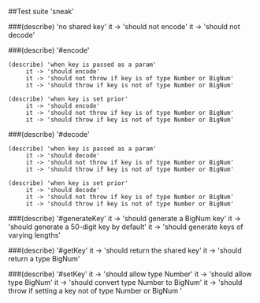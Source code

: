 ##Test suite 'sneak'

###(describe) 'no shared key'
	 it -> 'should not encode'
	 it -> 'should not decode'

###(describe) '#encode'

	(describe) 'when key is passed as a param'
		 it -> 'should encode'
		 it -> 'should not throw if key is of type Number or BigNum'
		 it -> 'should throw if key is not of type Number or BigNum'

	(describe) 'when key is set prior'
		 it -> 'should encode'
		 it -> 'should not throw if key is of type Number or BigNum'
		 it -> 'should throw if key is not of type Number or BigNum'

###(describe) '#decode'

	(describe) 'when key is passed as a param'
		 it -> 'should decode'
		 it -> 'should not throw if key is of type Number or BigNum'
		 it -> 'should throw if key is not of type Number or BigNum'

	(describe) 'when key is set prior'
		 it -> 'should decode'
		 it -> 'should not throw if key is of type Number or BigNum'
		 it -> 'should throw if key is not of type Number or BigNum'

###(describe) '#generateKey'
	 it -> 'should generate a BigNum key'
	 it -> 'should generate a 50-digit key by default'
	 it -> 'should generate keys of varying lengths'

###(describe) '#getKey'
	 it -> 'should return the shared key'
	 it -> 'should return a type BigNum'

###(describe) '#setKey'
	 it -> 'should allow type Number'
	 it -> 'should allow type BigNum'
	 it -> 'should convert type Number to BigNum'
	 it -> 'should throw if setting a key not of type Number or BigNum '